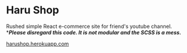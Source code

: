 # Haru Shop #

Rushed simple React e-commerce site for friend's youtube channel.
******Please disregard this code. It is not modular and the SCSS is a mess.*****

[harushop.herokuapp.com](https://harushop.herokuapp.com)
